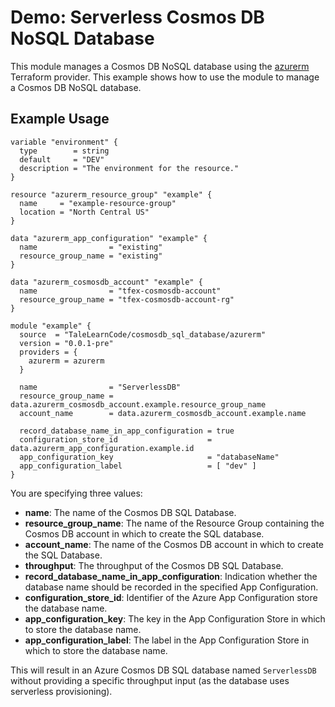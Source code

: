 # Demo: Serverless Cosmos DB NoSQL Database

This module manages a Cosmos DB NoSQL database using the [azurerm](https://registry.terraform.io/providers/hashicorp/azurerm/latest) Terraform provider.  This example shows how to use the module to manage a Cosmos DB NoSQL database.

## Example Usage

```hcl
variable "environment" {
  type        = string
  default     = "DEV"
  description = "The environment for the resource."
}

resource "azurerm_resource_group" "example" {
  name     = "example-resource-group"
  location = "North Central US"
}

data "azurerm_app_configuration" "example" {
  name                = "existing"
  resource_group_name = "existing"
}

data "azurerm_cosmosdb_account" "example" {
  name                = "tfex-cosmosdb-account"
  resource_group_name = "tfex-cosmosdb-account-rg"
}

module "example" {
  source  = "TaleLearnCode/cosmosdb_sql_database/azurerm"
  version = "0.0.1-pre"
  providers = {
    azurerm = azurerm
  }

  name                = "ServerlessDB"
  resource_group_name = data.azurerm_cosmosdb_account.example.resource_group_name
  account_name        = data.azurerm_cosmosdb_account.example.name

  record_database_name_in_app_configuration = true
  configuration_store_id                    = data.azurerm_app_configuration.example.id
  app_configuration_key                     = "databaseName"
  app_configuration_label                   = [ "dev" ]
}
```

You are specifying three values:

- **name**: The name of the Cosmos DB SQL Database.
- **resource_group_name**: The name of the Resource Group containing the Cosmos DB account in which to create the SQL database.
- **account_name**: The name of the Cosmos DB account in which to create the SQL Database.
- **throughput**: The throughput of the Cosmos DB SQL Database.
- **record_database_name_in_app_configuration**: Indication whether the database name should be recorded in the specified App Configuration.
- **configuration_store_id**: Identifier of the Azure App Configuration store the database name.
- **app_configuration_key**: The key in the App Configuration Store in which to store the database name.
- **app_configuration_label**: The label in the App Configuration Store in which to store the database name.

This will result in an Azure Cosmos DB SQL database named `ServerlessDB` without providing a specific throughput input (as the database uses serverless provisioning).